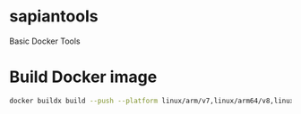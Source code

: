 # sapiantools
Basic Docker Tools

# Build Docker image
``` bash
docker buildx build --push --platform linux/arm/v7,linux/arm64/v8,linux/amd64 -build-arg BUILD_DATE=$(date -u +'%Y-%m-%dT%H:%M:%SZ') --build-arg VCS_REF=$(git rev-parse --short HEAD) --tag sapian/sapiantools:latest -tag quay.io/sapian/sapiantools .
```

